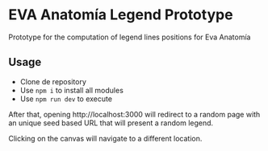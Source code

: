 # EVA Anatomía Legend Prototype

Prototype for the computation of legend lines positions for Eva Anatomía

## Usage

- Clone de repository
- Use `npm i` to install all modules
- Use `npm run dev` to execute

After that, opening http://localhost:3000 will redirect to a random page with an unique seed based URL that will present a random legend.

Clicking on the canvas will navigate to a different location.
